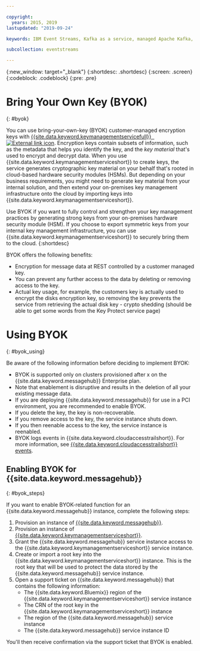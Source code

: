 ```yaml
---

copyright:
  years: 2015, 2019
lastupdated: "2019-09-24"

keywords: IBM Event Streams, Kafka as a service, managed Apache Kafka, BYOK

subcollection: eventstreams

---
```


{:new_window: target="_blank"}
{:shortdesc: .shortdesc}
{:screen: .screen}
{:codeblock: .codeblock}
{:pre: .pre}


# Bring Your Own Key (BYOK)
{: #byok}

You can use bring-your-own-key (BYOK) customer-managed encryption keys with [{{site.data.keyword.keymanagementservicefull}} 
 ![External link icon](../../icons/launch-glyph.svg "External link icon")](docs/services/key-protect?topic=key-protect-about). 
Encryption keys contain subsets of information, such as the metadata that helps you identify the key, and the _key material_ that's used to encrypt and decrypt data. When you use {{site.data.keyword.keymanagementserviceshort}} to create keys, the service generates cryptographic key material on your behalf that's rooted in cloud-based hardware security modules (HSMs). But depending on your business requirements, you might need to generate key material from your internal solution, and then extend your on-premises key management infrastructure onto the cloud by importing keys into {{site.data.keyword.keymanagementserviceshort}}.

Use BYOK if you want to fully control and strengthen your key management practices by generating strong keys from your on-premises hardware security module (HSM). If you choose to export symmetric keys from your internal key management infrastructure, you can use {{site.data.keyword.keymanagementserviceshort}} to securely bring them to the cloud. 
{:shortdesc}

BYOK offers the following benefits:

* Encryption for message data at REST controlled by a customer managed key.
* You can prevent any further access to the data by deleting or removing access to the key.
* Actual key usage, for example, the customers key is actually used to encrypt the disks encryption key, so removing the key prevents the service from retrieving the actual disk key - crypto shedding (should be able to get some words from the Key Protect service page)

# Using BYOK
{: #byok_using}

Be aware of the following information before deciding to implement BYOK:

* BYOK is supported only on clusters provisioned after x on the {{site.data.keyword.messagehub}} Enterprise plan.
* Note that enablement is disruptive and results in the deletion of all your existing message data.
* If you are deploying {{site.data.keyword.messagehub}} for use in a PCI environment, you are recommended to enable BYOK.
* If you delete the key, the key is non-recoverable.
* If you remove access to the key, the service instance shuts down.
* If you then reenable access to the key, the service instance is reenabled.
* BYOK logs events in {{site.data.keyword.cloudaccesstrailshort}}. For more information, see [{{site.data.keyword.cloudaccesstrailshort}} events](/docs/services/EventStreams?topic=eventstreams-at_events).

## Enabling BYOK for {{site.data.keyword.messagehub}}
{: #byok_steps}

If you want to enable BYOK-related function for an {{site.data.keyword.messagehub}} instance, complete the following steps: 

1. Provision an instance of 
[{{site.data.keyword.messagehub}}](/docs/services/EventStreams?topic=eventstreams-getting_started).
2. Provision an instance of 
[{{site.data.keyword.keymanagementserviceshort}}](/docs/services/key-protect?topic=key-protect-provision).
3. Grant the {{site.data.keyword.messagehub}} service instance access to the {{site.data.keyword.keymanagementserviceshort}} service instance.
4. Create or import a root key into the {{site.data.keyword.keymanagementserviceshort}} instance. This is the root key that will be used to protect the data stored by the {{site.data.keyword.messagehub}} service instance.
5. Open a support ticket on {{site.data.keyword.messagehub}} that contains the following information:
    * The {{site.data.keyword.Bluemix}} region of the {{site.data.keyword.keymanagementserviceshort}} service instance
    * The CRN of the root key in the {{site.data.keyword.keymanagementserviceshort}} instance
    * The region of the {{site.data.keyword.messagehub}} service instance
    * The {{site.data.keyword.messagehub}} service instance ID

You'll then receive confirmation via the support ticket that BYOK is enabled.






